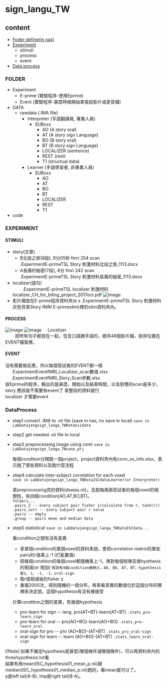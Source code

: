 # sign_langu_TW
## content
- [Foder define(in nas)](#FOLDER) 
- [Experiment](#EXPERIMENT)
  - stimuli
  - process
  - event
 - [Data process](#DataProcess)

### FOLDER
- Experiment
  - E-prime (實驗程序-使用Eprime)
  - Event (實驗程序-甚麼時候開始某張投影片或是音檔)
- DATA
  - rawdata (.IMA file)
    - Interpreter (手語翻譯員, 專業人員)
      - SUBxxx
        - AO (A story oral)
        - AT (A story sign Language)
        - BO (B story oral)
        - BT (B story sign Language)
        - LOCALIZER (sentence)
        - REST (rest)
        - T1 (structual data)
    - Learner (手語學習者, 非專業人員)
      - SUBxxx
        - AO
        - AT
        - BO
        - BT
        - LOCALIZER
        - REST
        - T1
- code

### EXPERIMENT
#### STIMULI
- story(文章)  
  - B北投之旅(8段), 8分05秒
    fmri  254 scan  
    .ExperimentE-primeTSL Story 刺激材料北投之旅_1113.docx
  - A長壽的秘密(7段), 8分
    fmri  242 scan  
    .ExperimentE-primeTSL Story 刺激材料長壽的秘密_1113.docx
- localizer(語句)  
    &nbsp;&nbsp;&nbsp;&nbsp;&nbsp;&nbsp;&nbsp;&nbsp;.ExperimentE-primeTSL localizer 刺激材料localizer_CH_for_biling_project_2017oct.pdf
![image](httpsgithub.comuser-attachmentsassetsc0f34188-0d41-44ed-9e63-4616e07a1de0)
- 影片檔放在E-prime程序資料夾(e.x .ExperimentE-primeTSL Story 刺激材料灰色背景Story fMRI E-primestim)裡的stim資料夾內。
#### PROCESS
![image](httpsgithub.comuser-attachmentsassets870ef6b3-aae9-4b12-a1e3-837940417f35)
![image](httpsgithub.comuser-attachmentsassetsf0daa45f-fc09-4439-8154-f9fc8b768141)
&nbsp;&nbsp;&nbsp;&nbsp;Localizer  
&nbsp;&nbsp;&nbsp;&nbsp;&nbsp;&nbsp;&nbsp;&nbsp;把所有句子都放在一起，包含口語跟手語的，總共48個影片檔，排序位置在EVENT檔案裡。

#### EVENT
沒有需要做反應，所以每個受試者的EVENT都一樣  
&nbsp;&nbsp;&nbsp;&nbsp; .ExperimentEventfMRI_Localizer_scan數值.xlsx     
&nbsp;&nbsp;&nbsp;&nbsp; .ExperimentEventfMRI_Story_Scan參數.xlsx   
放Eprime的程序，輸出的是甚麼，開始以及結束時間，以及對應的scan是多少。  
story 應該就不需要有event了 拿整段的資料就行  
localizer 才需要event  

### DataProcess

- step1  convert .IMA to .nii file (save in nas, no save in local)
   `save in LabDatajengsign_langa_TWDataniidata`  
    
- step2  get needed .nii file to local  
      
- step3  preprocessing image using conn
  `save in LabDatajengsign_langa_TWconn_prj`
    
  每個condition分開跑一個project，project資料夾內有conn_xx_info.xlsx，表示跑了那些資料以及跑什麼流程     
     
- step4  calculate inter-subject correlation for each voxel  
  `save in LabDatajengsign_langa_TWDataISCdataLearner(or Interpreter)`
    
  拿preprocessing完的資料(dswau.nii)，去跑每兩兩受試者的每個voxel的相關性，有四個condition(AO,AT,BO,BT)。     
  `folders...`    
  `.pairs_Z -- every subject pair fisher z(calculate from r, tanh(r)) `  
  `.pairs_corr -- every subject pair r value`  
  `.pairs -- empty`  
  `.group -- pairs mean and median data`
    
- step5  statistical
  `save in LabDatajengsign_langa_TWDataISCdata...`  
    
  看condition之間有沒有差異  
  - 拿某個condition的某個voxel的資料來說，會把correlation matrix的某些pairs的r值乘上-1 (打亂數值)  
  - 把每個condition的每個voxel都隨機乘上-1，再對每個矩陣去做hyothesis的相減(or 相加) `假設有4個condition被納入，AO, BO, AT, BT，hypothesis是1, 1, -1, -1，oral-sign`
  - 取r值相減後的fisher z
  - 重複2000次，得到隨機的一個分布，再來看真實的數值位於這個分布的哪裡來決定說，這個hypothesis有沒有被接受
       
  計算condition之間的差異，有幾個hypothesis    
  - pro-learn for sign -- lang. pro(AT+BT)-learn(AT+BT) `.stats_pro-learn_sign`    
  - pro-learn for oral -- pro(AO+BO)-learn(AO+BO) `.stats_pro-learn_oral`    
  - oral-sign for pro -- pro  (AO+BO)-(AT+BT) `.stats_pro_oral-sign`    
  - oral-sign for learn -- learn  (AO+BO)-(AT+BT) `.stats_learn_oral-sign`
       
 [!Note]
 如果不確定hypothesis是甚麼(哪個條件減哪個條件)，可以再資料夾內的threshypothesis.txt看   
 結果有用mean(ISC_hypothesis01_mean_p.nii)跟median(ISC_hypothesis01_median_p.nii)跑的，看mean就可以了。   
 p是left tail(A-B), lmp是right tail(B-A)。   
   
  